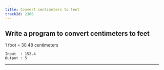 ```yaml
---
title: Convert centimeters to feet
trackId: 2366
---
```


## Write a program to convert centimeters to feet

1 foot = 30.48 centimeters

```
Input  : 152.4
Output : 5
```

---
